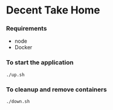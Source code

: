 # Decent Take Home

### Requirements
* node
* Docker

### **To start the application**

`./up.sh`

### **To cleanup and remove containers**

`./down.sh`